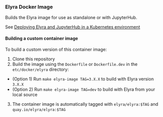 <!--
{% comment %}
Copyright 2018-2022 Elyra Authors

Licensed under the Apache License, Version 2.0 (the "License");
you may not use this file except in compliance with the License.
You may obtain a copy of the License at

http://www.apache.org/licenses/LICENSE-2.0

Unless required by applicable law or agreed to in writing, software
distributed under the License is distributed on an "AS IS" BASIS,
WITHOUT WARRANTIES OR CONDITIONS OF ANY KIND, either express or implied.
See the License for the specific language governing permissions and
limitations under the License.
{% endcomment %}
-->

### Elyra Docker Image

Builds the Elyra image for use as standalone or with JupyterHub.

See [Deploying Elyra and JupyterHub in a Kubernetes environment](https://elyra.readthedocs.io/en/latest/recipes/deploying-elyra-in-a-jupyterhub-environment.html#deploying-elyra-jupyterhub-in-a-kubernetes-environment)

#### Building a custom container image

To build a custom version of this container image:
1. Clone this repository
2. Build the image using the `Dockerfile` or `Dockerfile.dev` in the `etc/docker/elyra` directory:
  - (Option 1) Run `make elyra-image TAG=3.X.X` to build with Elyra version `3.X.X`
  - (Option 2) Run `make elyra-image TAG=dev` to build with Elyra from your local source
3. The container image is automatically tagged with `elyra/elyra:$TAG` and `quay.io/elyra/elyra:$TAG`